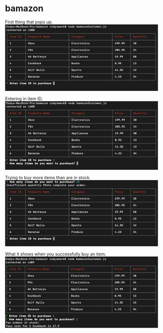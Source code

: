 # bamazon
First thing that pops up.
![First thing that pops up.](/images/one.png)

Entering in item ID.
![Entering in item ID.](/images/three.png)

Trying to buy more items than are in stock.
![Trying to buy more items than are in stock.](/images/two.png)

What it shows when you successfully buy an item.
![What it shows when you successfully buy an item.](/images/four.png)
